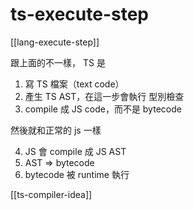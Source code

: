 # ts-execute-step

[[lang-execute-step]]

跟上面的不一樣， TS 是

1. 寫 TS 檔案（text code）
2. 產生 TS AST，在這一步會執行 型別檢查
3. compile 成 JS code，而不是 bytecode

然後就和正常的 js 一樣

4. JS 會 compile 成 JS AST
5. AST => bytecode
6. bytecode 被 runtime 執行


[[ts-compiler-idea]]